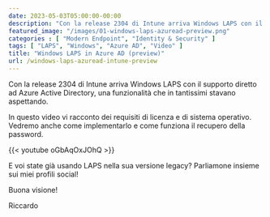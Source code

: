 ```yaml
---
date: 2023-05-03T05:00:00-00:00
description: "Con la release 2304 di Intune arriva Windows LAPS con il supporto diretto ad Azure Active Directory, una funzionalità che in tantissimo stavano aspettando. Vediamo come implementarlo e come funziona."
featured_image: "/images/01-windows-laps-azuread-preview.png"
categories : [ "Modern Endpoint", "Identity & Security" ]
tags: [ "LAPS", "Windows", "Azure AD", "Video" ]
title: "Windows LAPS in Azure AD (preview)"
url: /windows-laps-azuread-intune-preview
---
```

Con la release 2304 di Intune arriva Windows LAPS con il supporto diretto ad Azure Active Directory, una funzionalità che in tantissimi stavano aspettando. 

In questo video vi racconto dei requisiti di licenza e di sistema operativo. Vedremo anche come implementarlo e come funziona il recupero della password.

{{< youtube oGbAqOxJOhQ >}}

E voi state già usando LAPS nella sua versione legacy? Parliamone insieme sui miei profili social!

Buona visione!

Riccardo
